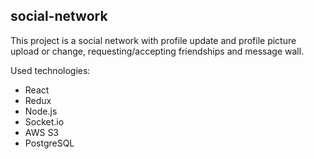 ## social-network
This project is a social network with profile update and profile picture upload or change, requesting/accepting friendships and message wall.

Used technologies:

- React
- Redux
- Node.js
- Socket.io
- AWS S3
- PostgreSQL
